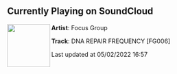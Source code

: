 ## Currently Playing on SoundCloud

[<img align="left" width="100" src="https://i1.sndcdn.com/artworks-000639013822-g008ne-t500x500.jpg">](https://soundcloud.com/focusgr0up/repairfrequency)

**Artist**: Focus Group 

**Track**: DNA REPAIR FREQUENCY [FG006]

Last updated at 05/02/2022 16:57
